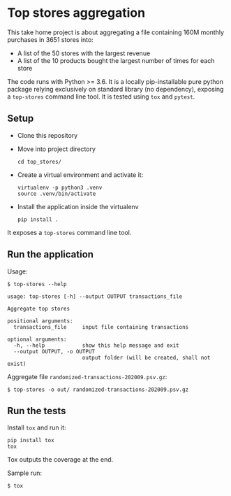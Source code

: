 # Top stores aggregation

This take home project is about aggregating a file containing 160M monthly purchases in 3651 stores into:
 * A list of the 50 stores with the largest revenue
 * A list of the 10 products bought the largest number of times for each store

The code runs with Python >= 3.6. It is a locally pip-installable pure python package relying
exclusively on standard library (no dependency), exposing a `top-stores` command line tool.
It is tested using `tox` and `pytest`.

## Setup

* Clone this repository

* Move into project directory
  ```
  cd top_stores/
  ```

* Create a virtual environment and activate it:
  ```
  virtualenv -p python3 .venv
  source .venv/bin/activate
  ```

* Install the application inside the virtualenv
  ```
  pip install .
  ```

It exposes a `top-stores` command line tool.

## Run the application

Usage:

```
$ top-stores --help

usage: top-stores [-h] --output OUTPUT transactions_file

Aggregate top stores

positional arguments:
  transactions_file     input file containing transactions

optional arguments:
  -h, --help            show this help message and exit
  --output OUTPUT, -o OUTPUT
                        output folder (will be created, shall not exist)
```

Aggregate file `randomized-transactions-202009.psv.gz`:

```
$ top-stores -o out/ randomized-transactions-202009.psv.gz
```

## Run the tests

Install `tox` and run it:

```
pip install tox
tox
```

Tox outputs the coverage at the end.

Sample run:

```
$ tox
```
